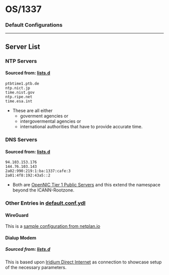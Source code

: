 # OS/1337
### Default Configurations

---
## Server List
### NTP Servers
#### Sourced from: [lists.d](https://github.com/greyhat-academy/lists.d/blob/main/ntp.servers.list.tsv)
````
ptbtime1.ptb.de
ntp.nict.jp
time.nist.gov
ntp.ripe.net
time.esa.int 
````
- These are all either
  - goverment agencies or 
  - intergovermental agencies or
  - international authorities that have to provide accurate time.
###

### DNS Servers
#### Sourced from: [lists.d](https://github.com/greyhat-academy/lists.d/blob/main/dns.servers.list.tsv)
````
94.103.153.176
144.76.103.143
2a02:990:219:1:ba:1337:cafe:3
2a01:4f8:192:43a5::2
````
- Both are [OpenNIC Tier 1 Public Servers](https://servers.opennic.org/) and this extend the namespace beyond the ICANN-Rootzone.
###

### Other Entries in [default.conf.ydl](../configs/default.conf.ydl)
#### WireGuard
This is a [sample configuration from netplan.io](https://netplan.readthedocs.io/en/stable/examples/#how-to-connect-two-systems-with-a-wireguard-vpn)
#### Dialup Modem
##### Sourced from: [lists.d](https://github.com/greyhat-academy/lists.d/blob/main/dialup.providers.list.tsv)
This is based upon [Iridium Direct Internet](https://github.com/greyhat-academy/lists.d/blob/4b76b3de6849e8961e9c399d80cc4e0ea5e87ad0/dialup.providers.list.tsv#L2) as connection to showcase setup of the necessary parameters.
